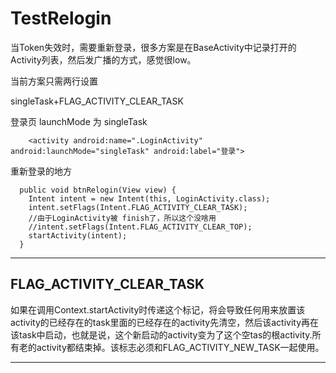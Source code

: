 # TestRelogin

当Token失效时，需要重新登录，很多方案是在BaseActivity中记录打开的Activity列表，然后发广播的方式，感觉很low。

当前方案只需两行设置

singleTask+FLAG_ACTIVITY_CLEAR_TASK

登录页 launchMode 为 singleTask
```
    <activity android:name=".LoginActivity" android:launchMode="singleTask" android:label="登录">
```

重新登录的地方
```
  public void btnRelogin(View view) {
    Intent intent = new Intent(this, LoginActivity.class);
    intent.setFlags(Intent.FLAG_ACTIVITY_CLEAR_TASK);
    //由于LoginActivity被 finish了，所以这个没啥用
    //intent.setFlags(Intent.FLAG_ACTIVITY_CLEAR_TOP);
    startActivity(intent);
  }
```
---------------------
## FLAG_ACTIVITY_CLEAR_TASK
如果在调用Context.startActivity时传递这个标记，将会导致任何用来放置该activity的已经存在的task里面的已经存在的activity先清空，然后该activity再在该task中启动，也就是说，这个新启动的activity变为了这个空tas的根activity.所有老的activity都结束掉。该标志必须和FLAG_ACTIVITY_NEW_TASK一起使用。

---------------------


